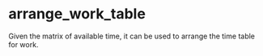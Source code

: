 # arrange_work_table
Given the matrix of available time, it can be used to arrange the time table for work.
